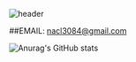 ![header](https://capsule-render.vercel.app/api?height=300&text=Welcome&&fontSize=80&&animation=fadeIn&&type=waving&color=gradient&section=header&desc=Kkubuck's_github&fontAlignY=40)

##EMAIL: nacl3084@gmail.com

![Anurag's GitHub stats](https://github-readme-stats.vercel.app/api?username=Kkubuck&theme=vue&&show_icons=true)
